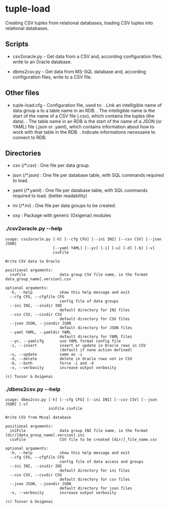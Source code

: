 # tuple-load

Creating CSV tuples from relational databases, loading CSV tuples into relational databases.

## Scripts

- csv2oracle.py - Get data from a CSV and, according configuration files, write to an Oracle database.

- dbms2csv.py - Get data from MS-SQL database and, according configuration files, write to a CSV file.

## Other files

- tuple-load.cfg - Configuration file, used to:
. Link an intelligible name of data group a to a table name in an RDB.
  . The intelligible name is the start of the name of a CSV file (.csv), which contains the tuples (the data).
  . The table name in an RDB is the start of the name of a JSON (or YAML) file (.json or .yaml), which contains information about how to work with that table in the RDB.
. Indicate informations necessaire to connect to RDB.

## Directories

- csv (/\*.csv) : One file per data group.

- json (/\*.json) : One file per database table, with SQL commands required to load.

- yaml (/\*.yaml) : One file per database table, with SQL commands required to load. (better readability)

- ini (/\*.ini) : One file per data groups to be created.

- oxy : Package with generic (Oxigenai) modules

### ./csv2oracle.py --help

```
usage: csv2oracle.py [-h] [--cfg CFG] [--ini INI] [--csv CSV] [--json JSON]
                     [--yaml YAML] [--yc] [-i] [-u] [-d] [-b] [-v]
                     csvFile

Write CSV data to Oracle

positional arguments:
  csvFile               data group CSV file name, in the format data_group_name[.version].csv

optional arguments:
  -h, --help            show this help message and exit
  --cfg CFG, --cfgfile CFG
                        config file of data groups
  --ini INI, --inidir INI
                        default directory for INI files
  --csv CSV, --csvdir CSV
                        default directory for CSV files
  --json JSON, --jsondir JSON
                        default directory for JSON files
  --yaml YAML, --yamldir YAML
                        default directory for YAML files
  --yc, --yamlcfg       use YAML format config file
  -i, --insert          insert or update in Oracle rows in CSV
                        (default if none action defined)
  -u, --update          same as -i
  -d, --delete          delete in Oracle rows not in CSV
  -b, --both            force -i and -d
  -v, --verbosity       increase output verbosity

(c) Tussor & Oxigenai
```

### ./dbms2csv.py --help

```
usage: dbms2csv.py [-h] [--cfg CFG] [--ini INI] [--csv CSV] [--json JSON] [-v]
                   iniFile csvFile

Write CSV from Mssql database

positional arguments:
  iniFile               data group INI file name, in the format [dir/]data_group_name[.version].ini
  csvFile               CSV file to be created [dir/]_file_name.csv

optional arguments:
  -h, --help            show this help message and exit
  --cfg CFG, --cfgfile CFG
                        config file of data access and groups
  --ini INI, --inidir INI
                        default directory for ini files
  --csv CSV, --csvdir CSV
                        default directory for csv files
  --json JSON, --jsondir JSON
                        default directory for json files
  -v, --verbosity       increase output verbosity

(c) Tussor & Oxigenai
```
